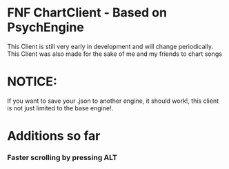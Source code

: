 # FNF ChartClient - Based on PsychEngine
 This Client is still very early in development and will change periodically. This Client was also made for the sake of me and my friends to chart songs
 
 
# NOTICE:
If you want to save your .json to another engine, it should work!, this client is not just limited to the base engine!.


# Additions so far

### Faster scrolling by pressing ALT

